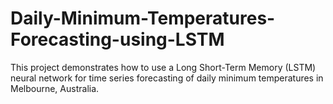 # Daily-Minimum-Temperatures-Forecasting-using-LSTM
This project demonstrates how to use a Long Short-Term Memory (LSTM) neural network for time series forecasting of daily minimum temperatures in Melbourne, Australia. 

